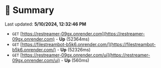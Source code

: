 # 📖 Summary
Last updated: **5/10/2024, 12:32:46 PM**

- `GET` [https://restreamer-09gx.onrender.com](https://restreamer-09gx.onrender.com) - **Up** (52364ms)
- `GET` [https://filestreambot-b5k6.onrender.com/](https://filestreambot-b5k6.onrender.com/) - **Up** (52326ms)
- `GET` [https://restreamer-09gx.onrender.com/ui](https://restreamer-09gx.onrender.com/ui) - **Up** (560ms)
